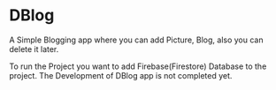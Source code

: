 # DBlog
A Simple Blogging app where you can add Picture, Blog, also you can delete it later. 

To run the Project you want to add Firebase(Firestore) Database to the project.
The Development of DBlog app is not completed yet.
